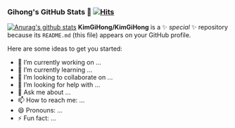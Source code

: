 ### Gihong's GitHub Stats 👋 [![Hits](https://hits.seeyoufarm.com/api/count/incr/badge.svg?url=https%3A%2F%2Fgithub.com%2FKimGiHong&count_bg=%23000000&title_bg=%23000000&icon=react.svg&icon_color=%236AEAFF&title=hits&edge_flat=false)](https://hits.seeyoufarm.com)
[![Anurag's github stats](https://github-readme-stats.vercel.app/api?username=anuraghazra)](https://github.com/anuraghazra/github-readme-stats)
**KimGiHong/KimGiHong** is a ✨ _special_ ✨ repository because its `README.md` (this file) appears on your GitHub profile.

Here are some ideas to get you started:

- 🔭 I’m currently working on ...
- 🌱 I’m currently learning ...
- 👯 I’m looking to collaborate on ...
- 🤔 I’m looking for help with ...
- 💬 Ask me about ...
- 📫 How to reach me: ...
- 😄 Pronouns: ...
- ⚡ Fun fact: ...



